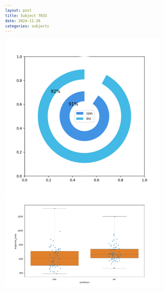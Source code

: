 ```yaml
---
layout: post
title: Subject 7033
date: 2024-11-26
categories: subjects
---
```


![](data/7033/run-11/7033_accuracy_by_condition.png)
![](data/7033/run-11/7033_rt.png)
